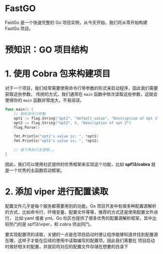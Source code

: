 # FastGO

FastGo 是一个快速完整的 Go 项目实例，从今天开始，我们将从零开始构建 FastGo 项目。

# 预知识：GO 项目结构



# 1. 使用 Cobra 包来构建项目

对于一个项目，我们经常需要使用命令行带参数的形式来启动程序，因此我们需要获取这些参数。
传统的方式，我们通常在 `main` 函数中依次读取这些参数，这就会使得你的 `main` 函数非常庞大，不易阅读。

```go
func main() {
    // 解析命令行参数
    opt1 := flag.String("opt1", "default_value", "Description of opt 1")
    opt2 := flag.String("opt2", 0, "Description of opt 2")
    flag.Parse()
    
    fmt.Println("opt1's value is: ", *opt1)
    fmt.Println("opt2's value is: ", *opt2)
    
    // 接下来执行主逻辑。。。
}
```
因此，我们可以使用社区提供的优秀框架来实现这个功能，比如 **spf13/cobra** 就是一个优秀的主函数启动框架。

# 2. 添加 viper 进行配置读取

配置文件几乎是每个服务都需要用到的功能。Go 项目开发中有很多种配置源解析的方式，比如命令行、环境变量、配置文件等等，推荐的方式还是使用配置文件进行，
比如 yaml 或者 yml。Go 社区也提供了很多优秀的配置源解析框架，其中比较热门的是 spf13/viper，和 cobra 师出同门。

要实现配置项的读取，关键的一点是在项目启动时便让程序能够知道并找到配置源在哪，这样子才能在后续的使用中读取编写的配置项，因此我们需要在
项目启动时做好相关的配置，并提前将对应的配置文件存储在想要的目录下